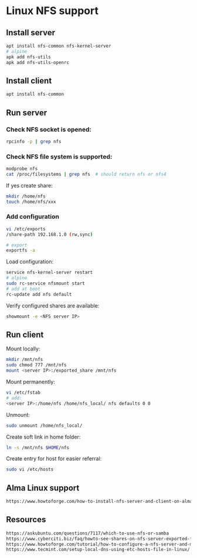 # Linux NFS support

## Install server

```sh
apt install nfs-common nfs-kernel-server
# alpine
apk add nfs-utils
apk add nfs-utils-openrc
```

## Install client

```sh
apt install nfs-common 
```

## Run server

### Check NFS socket is opened:

```sh
rpcinfo -p | grep nfs
```

### Check NFS file system is supported:

```sh
modprobe nfs
cat /proc/filesystems | grep nfs  # should return nfs or nfs4
```

If yes create share:

```sh
mkdir /home/nfs
touch /home/nfs/xxx
```

### Add configuration

```sh
vi /etc/exports
/share-path 192.168.1.0 (rw,sync)

# export
exportfs -a
```

Load configuration:

```sh
service nfs-kernel-server restart
# alpine
sudo rc-service nfsmount start
# add at boot
rc-update add nfs default
```

Verify configured shares are available:

```sh
showmount -e <NFS server IP>
```

## Run client

Mount locally:

```sh
mkdir /mnt/nfs 
sudo chmod 777 /mnt/nfs
mount <server IP>:/exported_share /mnt/nfs
```

Mount permanently:

```sh
vi /etc/fstab
# add:
<server IP>:/home/nfs /home/nfs_local/ nfs defaults 0 0 
```

Unmount:

```sh
sudo unmount /home/nfs_local/
```

Create soft link in home folder:

```sh
ln -s /mnt/nfs $HOME/nfs
```

Create entry for host for easier referral:

```sh
sudo vi /etc/hosts
```

## Alma Linux support

```html
https://www.howtoforge.com/how-to-install-nfs-server-and-client-on-almalinux-9/
```

## Resources

```html
https://askubuntu.com/questions/7117/which-to-use-nfs-or-samba
https://www.cyberciti.biz/faq/howto-see-shares-on-nfs-server-exported-filesystems/
https://www.howtoforge.com/tutorial/how-to-configure-a-nfs-server-and-mount-nfs-shares-on-ubuntu-18.04/
https://www.tecmint.com/setup-local-dns-using-etc-hosts-file-in-linux/
```
